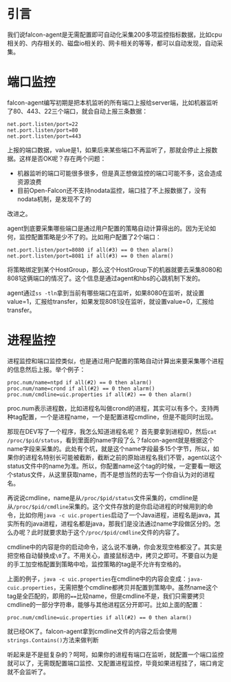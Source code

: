 # 引言

我们说falcon-agent是无需配置即可自动化采集200多项监控指标数据，比如cpu相关的、内存相关的、磁盘io相关的、网卡相关的等等，都可以自动发现，自动采集。

# 端口监控

falcon-agent编写初期是把本机监听的所有端口上报给server端，比如机器监听了80、443、22三个端口，就会自动上报三条数据：

```
net.port.listen/port=22
net.port.listen/port=80
net.port.listen/port=443
```

上报的端口数据，value是1，如果后来某些端口不再监听了，那就会停止上报数据。这样是否OK呢？存在两个问题：

- 机器监听的端口可能很多很多，但是真正想做监控的端口可能不多，这会造成资源浪费
- 目前Open-Falcon还不支持nodata监控，端口挂了不上报数据了，没有nodata机制，是发现不了的

改进之。

agent到底要采集哪些端口是通过用户配置的策略自动计算得出的。因为无论如何，监控配置策略是少不了的。比如用户配置了2个端口：

```
net.port.listen/port=8080 if all(#3) == 0 then alarm()
net.port.listen/port=8081 if all(#3) == 0 then alarm()
```

将策略绑定到某个HostGroup，那么这个HostGroup下的机器就要去采集8080和8081这俩端口的情况了。这个信息是通过agent和hbs的心跳机制下发的。

agent通过`ss -tln`拿到当前有哪些端口在监听，如果8080在监听，就设置value=1，汇报给transfer，如果发现8081没在监听，就设置value=0，汇报给transfer。

# 进程监控

进程监控和端口监控类似，也是通过用户配置的策略自动计算出来要采集哪个进程的信息然后上报。举个例子：

```
proc.num/name=ntpd if all(#2) == 0 then alarm()
proc.num/name=crond if all(#2) == 0 then alarm()
proc.num/cmdline=uic.properties if all(#2) == 0 then alarm()
```

proc.num表示进程数，比如进程名叫做crond的进程，其实可以有多个。支持两种tag配置，一个是进程name，一个是配置进程cmdline，但是不能同时出现。

那现在DEV写了一个程序，我怎么知道进程名呢？
首先要拿到进程ID，然后`cat /proc/$pid/status`，看到里面的name字段了么？falcon-agent就是根据这个name字段来采集的。此处有个坑，就是这个name字段最多15个字节，所以，如果你的进程名特别长可能被截断，截断之前的原始进程名我们不管，agent以这个status文件中的name为准。所以，你配置name这个tag的时候，一定要看一眼这个status文件，从这里获取name，而不是想当然的去写一个你自认为对的进程名。

再说说cmdline，name是从`/proc/$pid/status`文件采集的，cmdline是从`/proc/$pid/cmdline`采集的。这个文件存放的是你启动进程的时候用到的命令，比如你用`java -c uic.properties`启动了一个Java进程，进程名是java，其实所有的java进程，进程名都是java，那我们是没法通过name字段做区分的。怎么办呢？此时就要求助于这个`/proc/$pid/cmdline`文件的内容了。

cmdline中的内容是你的启动命令，这么说不准确，你会发现空格都没了。其实是把空格自动替换成`\0`了。不用关心，直接鼠标选中，拷贝之即可。不要自以为是的手工加空格配置到策略中哈，监控策略的tag是不允许有空格的。

上面的例子，`java -c uic.properties`在cmdline中的内容会变成：`java-cuic.properties`，无需把整个cmdline都拷贝并配置到策略中。虽然name这个tag是全匹配的，即用的`==`比较name，但是cmdline不是，我们只需要拷贝cmdline的一部分字符串，能够与其他进程区分开即可。比如上面的配置：

```
proc.num/cmdline=uic.properties if all(#2) == 0 then alarm()
```

就已经OK了。falcon-agent拿到cmdline文件的内容之后会使用`strings.Contains()`方法来做判断

听起来是不是挺复杂的？呵呵，如果你的进程有端口在监听，就配置一个端口监控就可以了，无需既配置端口监控、又配置进程监控，毕竟如果进程挂了，端口肯定就不会监听了。


